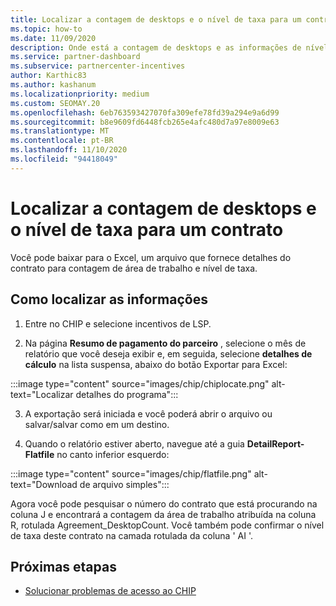 ```yaml
---
title: Localizar a contagem de desktops e o nível de taxa para um contrato
ms.topic: how-to
ms.date: 11/09/2020
description: Onde está a contagem de desktops e as informações de nível de taxa em CHIP.
ms.service: partner-dashboard
ms.subservice: partnercenter-incentives
author: Karthic83
ms.author: kashanum
ms.localizationpriority: medium
ms.custom: SEOMAY.20
ms.openlocfilehash: 6eb763593427070fa309efe78fd39a294e9a6d99
ms.sourcegitcommit: b8e9609fd6448fcb265e4afc480d7a97e8009e63
ms.translationtype: MT
ms.contentlocale: pt-BR
ms.lasthandoff: 11/10/2020
ms.locfileid: "94418049"
---
```

# <a name="locate-the-desktop-count-and-fee-level-for-an-agreement"></a>Localizar a contagem de desktops e o nível de taxa para um contrato

Você pode baixar para o Excel, um arquivo que fornece detalhes do contrato para contagem de área de trabalho e nível de taxa.

## <a name="how-to-locate-the-information"></a>Como localizar as informações

1. Entre no CHIP e selecione incentivos de LSP.

2. Na página **Resumo de pagamento do parceiro** , selecione o mês de relatório que você deseja exibir e, em seguida, selecione **detalhes de cálculo** na lista suspensa, abaixo do botão Exportar para Excel:

:::image type="content" source="images/chip/chiplocate.png" alt-text="Localizar detalhes do programa":::

3. A exportação será iniciada e você poderá abrir o arquivo ou salvar/salvar como em um destino.

4. Quando o relatório estiver aberto, navegue até a guia **DetailReport-Flatfile** no canto inferior esquerdo:

:::image type="content" source="images/chip/flatfile.png" alt-text="Download de arquivo simples":::

Agora você pode pesquisar o número do contrato que está procurando na coluna J e encontrará a contagem da área de trabalho atribuída na coluna R, rotulada Agreement_DesktopCount. Você também pode confirmar o nível de taxa deste contrato na camada rotulada da coluna ' AI '.

## <a name="next-steps"></a>Próximas etapas

- [Solucionar problemas de acesso ao CHIP](chip-access-trouble.md)
